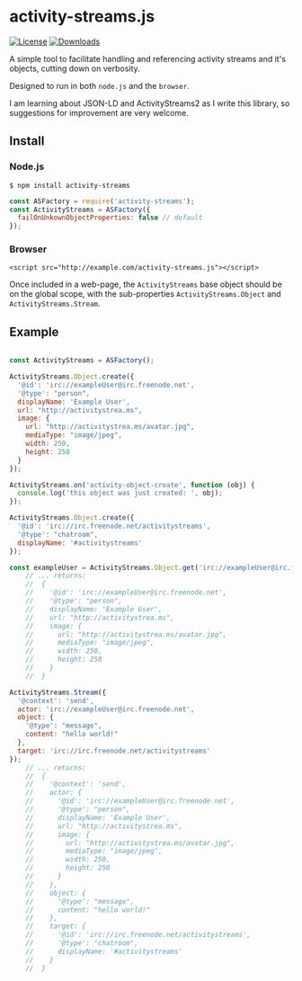 # activity-streams.js

[![License](https://img.shields.io/npm/l/activity-streams.svg?style=flat)](https://npmjs.org/package/activity-streams)
[![Downloads](http://img.shields.io/npm/dm/activity-streams.svg?style=flat)](https://npmjs.org/package/activity-streams)

A simple tool to facilitate handling and referencing activity streams and it's objects, cutting down on verbosity.

Designed to run in both `node.js` and the `browser`.

I am learning about JSON-LD and ActivityStreams2 as I write this library, so suggestions for improvement are very welcome.

## Install

### Node.js

`$ npm install activity-streams`

```javascript
const ASFactory = require('activity-streams');
const ActivityStreams = ASFactory({
  failOnUnkownObjectProperties: false // default
});
```

### Browser

`<script src="http://example.com/activity-streams.js"></script>`

Once included in a web-page, the `ActivityStreams` base object should be on the global scope, with the sub-properties `ActivityStreams.Object` and `ActivityStreams.Stream`.


## Example

```javascript

const ActivityStreams = ASFactory();

ActivityStreams.Object.create({
  '@id': 'irc://exampleUser@irc.freenode.net',
  '@type': "person",
  displayName: 'Example User',
  url: "http://activitystrea.ms",
  image: {
    url: "http://activitystrea.ms/avatar.jpg",
    mediaType: "image/jpeg",
    width: 250,
    height: 250
  }
});

ActivityStreams.on('activity-object-create', function (obj) {
  console.log('this object was just created: ', obj);
});

ActivityStreams.Object.create({
  '@id': 'irc://irc.freenode.net/activitystreams',
  '@type': "chatroom",
  displayName: '#activitystreams'
});

const exampleUser = ActivityStreams.Object.get('irc://exampleUser@irc.freenode.net');
    // ... returns:
    //  {
    //    '@id': 'irc://exampleUser@irc.freenode.net',
    //    '@type': "person",
    //    displayName: 'Example User',
    //    url: "http://activitystrea.ms",
    //    image: {
    //      url: "http://activitystrea.ms/avatar.jpg",
    //      mediaType: "image/jpeg",
    //      width: 250,
    //      height: 250
    //    }
    //  }

ActivityStreams.Stream({
  '@context': 'send',
  actor: 'irc://exampleUser@irc.freenode.net',
  object: {
    '@type': "message",
    content: "hello world!"
  },
  target: 'irc://irc.freenode.net/activitystreams'
});
    // ... returns:
    //  {
    //    '@context': 'send',
    //    actor: {
    //      '@id': 'irc://exampleUser@irc.freenode.net',
    //      '@type': "person",
    //      displayName: 'Example User',
    //      url: "http://activitystrea.ms",
    //      image: {
    //        url: "http://activitystrea.ms/avatar.jpg",
    //        mediaType: "image/jpeg",
    //        width: 250,
    //        height: 250
    //      }
    //    },
    //    object: {
    //      '@type': "message",
    //      content: "hello world!"
    //    },
    //    target: {
    //      '@id': 'irc://irc.freenode.net/activitystreams',
    //      '@type': "chatroom",
    //      displayName: '#activitystreams'
    //    }
    //  }
```